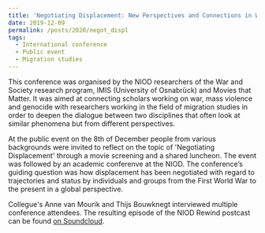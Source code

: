 ```yaml
---
title: 'Negotiating Displacement: New Perspectives and Connections in War, Migration and Refugee Studies'
date: 2019-12-09
permalink: /posts/2020/negot_displ
tags:
  - International conference
  - Public event
  - Migration studies
---
```

This conference was organised by the NIOD researchers of the War and Society research program, IMIS (University of Osnabrück) and Movies that Matter. It was aimed at connecting scholars working on war, mass violence and genocide with researchers working in the field of
migration studies in order to deepen the dialogue between two disciplines that often look at similar phenomena but from different perspectives.

At the public event on the 8th of December people from various backgrounds were invited to reflect on the topic of 'Negotiating Displacement' through a movie screening
and a shared luncheon. The event was followed by an academic conferenve at the NIOD. The conference’s guiding question was how displacement has been negotiated with regard to trajectories and status by individuals and groups from the First World War to the present in a global perspective.

Collegue's Anne van Mourik and Thijs Bouwknegt interviewed multiple conference attendees. 
The resulting episode of the NIOD Rewind postcast can be found
<a href="https://soundcloud.com/niod_rewind_podcast/niod-rewind-episode-4-negotiating-displacement">on Soundcloud</a>.



